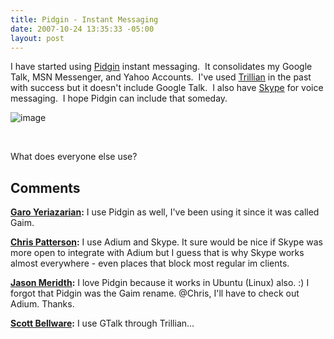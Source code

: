 ```yaml
---
title: Pidgin - Instant Messaging
date: 2007-10-24 13:35:33 -05:00
layout: post
---
```


I have started using [Pidgin](http://www.pidgin.im/) instant messaging.  It consolidates my Google Talk, MSN Messenger, and Yahoo Accounts.  I've used [Trillian](http://www.ceruleanstudios.com/) in the past with success but it doesn't include Google Talk.  I also have [Skype](http://www.skype.com/) for voice messaging.  I hope Pidgin can include that someday.

![image](jasonmeridth/files/2011/03PidginInstantMessaging_86B9/image_thumb.png)

 

What does everyone else use?

## Comments

**[Garo Yeriazarian](#166 "2007-10-24 13:55:29"):** I use Pidgin as well, I've been using it since it was called Gaim.

**[Chris Patterson](#167 "2007-10-24 14:34:26"):** I use Adium and Skype. It sure would be nice if Skype was more open to integrate with Adium but I guess that is why Skype works almost everywhere - even places that block most regular im clients.

**[Jason Meridth](#168 "2007-10-24 15:09:00"):** I love Pidgin because it works in Ubuntu (Linux) also. :) I forgot that Pidgin was the Gaim rename. @Chris, I'll have to check out Adium. Thanks.

**[Scott Bellware](#169 "2007-10-24 19:13:21"):** I use GTalk through Trillian...

